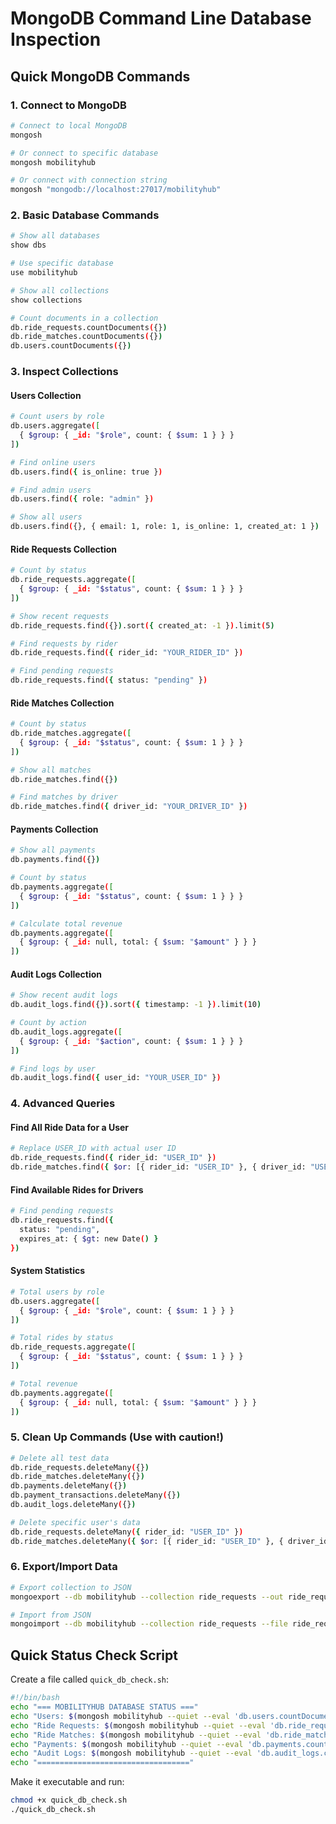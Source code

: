 # MongoDB Command Line Database Inspection

## Quick MongoDB Commands

### 1. Connect to MongoDB
```bash
# Connect to local MongoDB
mongosh

# Or connect to specific database
mongosh mobilityhub

# Or connect with connection string
mongosh "mongodb://localhost:27017/mobilityhub"
```

### 2. Basic Database Commands
```bash
# Show all databases
show dbs

# Use specific database
use mobilityhub

# Show all collections
show collections

# Count documents in a collection
db.ride_requests.countDocuments({})
db.ride_matches.countDocuments({})
db.users.countDocuments({})
```

### 3. Inspect Collections

#### Users Collection
```bash
# Count users by role
db.users.aggregate([
  { $group: { _id: "$role", count: { $sum: 1 } } }
])

# Find online users
db.users.find({ is_online: true })

# Find admin users
db.users.find({ role: "admin" })

# Show all users
db.users.find({}, { email: 1, role: 1, is_online: 1, created_at: 1 })
```

#### Ride Requests Collection
```bash
# Count by status
db.ride_requests.aggregate([
  { $group: { _id: "$status", count: { $sum: 1 } } }
])

# Show recent requests
db.ride_requests.find({}).sort({ created_at: -1 }).limit(5)

# Find requests by rider
db.ride_requests.find({ rider_id: "YOUR_RIDER_ID" })

# Find pending requests
db.ride_requests.find({ status: "pending" })
```

#### Ride Matches Collection
```bash
# Count by status
db.ride_matches.aggregate([
  { $group: { _id: "$status", count: { $sum: 1 } } }
])

# Show all matches
db.ride_matches.find({})

# Find matches by driver
db.ride_matches.find({ driver_id: "YOUR_DRIVER_ID" })
```

#### Payments Collection
```bash
# Show all payments
db.payments.find({})

# Count by status
db.payments.aggregate([
  { $group: { _id: "$status", count: { $sum: 1 } } }
])

# Calculate total revenue
db.payments.aggregate([
  { $group: { _id: null, total: { $sum: "$amount" } } }
])
```

#### Audit Logs Collection
```bash
# Show recent audit logs
db.audit_logs.find({}).sort({ timestamp: -1 }).limit(10)

# Count by action
db.audit_logs.aggregate([
  { $group: { _id: "$action", count: { $sum: 1 } } }
])

# Find logs by user
db.audit_logs.find({ user_id: "YOUR_USER_ID" })
```

### 4. Advanced Queries

#### Find All Ride Data for a User
```bash
# Replace USER_ID with actual user ID
db.ride_requests.find({ rider_id: "USER_ID" })
db.ride_matches.find({ $or: [{ rider_id: "USER_ID" }, { driver_id: "USER_ID" }] })
```

#### Find Available Rides for Drivers
```bash
# Find pending requests
db.ride_requests.find({ 
  status: "pending",
  expires_at: { $gt: new Date() }
})
```

#### System Statistics
```bash
# Total users by role
db.users.aggregate([
  { $group: { _id: "$role", count: { $sum: 1 } } }
])

# Total rides by status
db.ride_requests.aggregate([
  { $group: { _id: "$status", count: { $sum: 1 } } }
])

# Total revenue
db.payments.aggregate([
  { $group: { _id: null, total: { $sum: "$amount" } } }
])
```

### 5. Clean Up Commands (Use with caution!)

```bash
# Delete all test data
db.ride_requests.deleteMany({})
db.ride_matches.deleteMany({})
db.payments.deleteMany({})
db.payment_transactions.deleteMany({})
db.audit_logs.deleteMany({})

# Delete specific user's data
db.ride_requests.deleteMany({ rider_id: "USER_ID" })
db.ride_matches.deleteMany({ $or: [{ rider_id: "USER_ID" }, { driver_id: "USER_ID" }] })
```

### 6. Export/Import Data

```bash
# Export collection to JSON
mongoexport --db mobilityhub --collection ride_requests --out ride_requests.json

# Import from JSON
mongoimport --db mobilityhub --collection ride_requests --file ride_requests.json
```

## Quick Status Check Script

Create a file called `quick_db_check.sh`:

```bash
#!/bin/bash
echo "=== MOBILITYHUB DATABASE STATUS ==="
echo "Users: $(mongosh mobilityhub --quiet --eval 'db.users.countDocuments({})')"
echo "Ride Requests: $(mongosh mobilityhub --quiet --eval 'db.ride_requests.countDocuments({})')"
echo "Ride Matches: $(mongosh mobilityhub --quiet --eval 'db.ride_matches.countDocuments({})')"
echo "Payments: $(mongosh mobilityhub --quiet --eval 'db.payments.countDocuments({})')"
echo "Audit Logs: $(mongosh mobilityhub --quiet --eval 'db.audit_logs.countDocuments({})')"
echo "=================================="
```

Make it executable and run:
```bash
chmod +x quick_db_check.sh
./quick_db_check.sh
```
